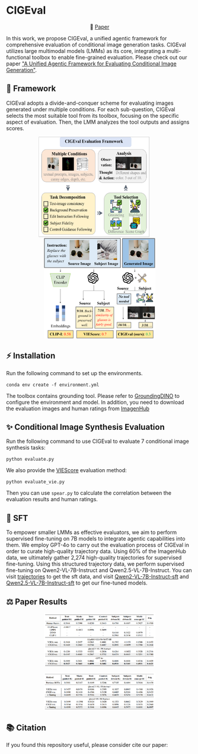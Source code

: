 # CIGEval
<p align="center">
   📃 <a href="" target="_blank">Paper</a>
</p>
In this work, we propose CIGEval, a unified agentic framework for comprehensive evaluation of conditional image generation tasks. CIGEval utilizes large multimodal models (LMMs) as its core, integrating a multi-functional toolbox to enable fine-grained evaluation. Please check out our paper <a href="" target="_blank">"A Unified Agentic Framework for Evaluating Conditional Image Generation"</a>.


## 🌟 Framework
CIGEval adopts a divide-and-conquer scheme for evaluating images generated under multiple conditions. For each sub-question, CIGEval selects the most suitable tool from its toolbox, focusing on the specific aspect of evaluation. Then, the LMM analyzes the tool outputs and assigns scores.
<p align="center">
<img src="assets/framework.png" width="300px" height="270px" style="margin-right: 30px;"></img>
<img src="assets/overview.png" width="300px" height="270px"></img>
</p>



## ⚡️ Installation
Run the following command to set up the environments.
```
conda env create -f environment.yml
```
The toolbox contains grounding tool. Please refer to [GroundingDINO](https://github.com/IDEA-Research/GroundingDINO) to configure the environment and model. In addition, you need to download the evaluation images and human ratings from [ImagenHub](https://tiger-ai-lab.github.io/ImagenHub/)


## ✨ Conditional Image Synthesis Evaluation
Run the following command to use CIGEval to evaluate 7 conditional image synthesis tasks:
```
python evaluate.py
```
We also provide the [VIEScore](https://github.com/TIGER-AI-Lab/VIEScore) evaluation method:
```
python evaluate_vie.py 
```
Then you can use `spear.py` to calculate the correlation between the evaluation results and human ratings.

## 📌 SFT
To empower smaller LMMs as effective evaluators, we aim to perform supervised fine-tuning on 7B models to integrate agentic capabilities into them. We employ GPT-4o to carry out the evaluation process of CIGEval in order to curate high-quality trajectory data. Using 60% of the ImagenHub data, we ultimately gather 2,274 high-quality trajectories for supervised fine-tuning. Using this structured trajectory data, we perform supervised fine-tuning on Qwen2-VL-7B-Instruct and Qwen2.5-VL-7B-Instruct. You can visit [trajectories]() to get the sft data, and visit [Qwen2-VL-7B-Instruct-sft]() and [Qwen2.5-VL-7B-Instruct-sft]() to get our fine-tuned models.

## ⚖️ Paper Results
<p align="center">
<img src="assets/table-1.png" width="300px"></img>
</p>
<p align="center">
<img src="assets/table-2.png" width="300px"></img>
</p>



## 📚 Citation

If you found this repository useful, please consider cite our paper:

```bibtex

```
